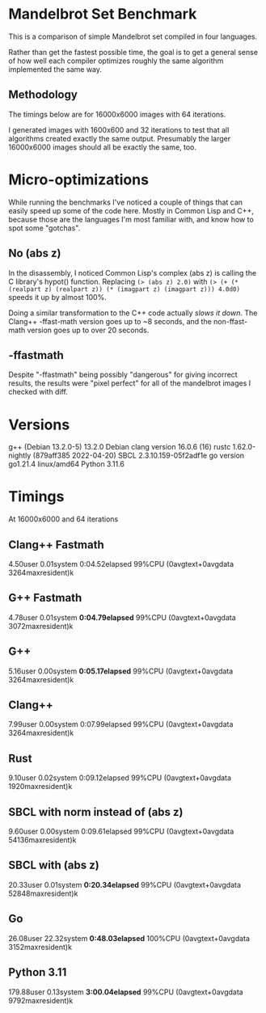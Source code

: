 # Mandelbrot Set Benchmark

This is a comparison of simple Mandelbrot set compiled in four languages.

Rather than get the fastest possible time, the goal is to get a general sense
of how well each compiler optimizes roughly the same algorithm implemented
the same way.

## Methodology
The timings below are for 16000x6000 images with 64 iterations.

I generated images with 1600x600 and 32 iterations to test that all algorithms
created exactly the same output.   Presumably the larger 16000x6000 images
should all be exactly the same, too.

# Micro-optimizations
While running the benchmarks I've noticed a couple of things that can easily
speed up some of the code here.  Mostly in Common Lisp and C++, because those
are the languages I'm most familiar with, and know how to spot some "gotchas".

## No (abs z)
In the disassembly, I noticed Common Lisp's complex (abs z) is calling the
 C library's hypot() function. Replacing `(> (abs z) 2.0)` with
`(> (+ (* (realpart z) (realpart z)) (* (imagpart z) (imagpart z))) 4.0d0)`
speeds it up by almost 100%.

Doing a similar transformation to the C++ code actually *slows it down*.
The Clang++ -ffast-math version goes up to ~8 seconds, and the non-ffast-math
version goes up to over 20 seconds.

## -ffastmath
Despite "-ffastmath" being possibly "dangerous" for giving incorrect results,
the results were "pixel perfect" for all of the mandelbrot images I
checked with diff.

# Versions
g++ (Debian 13.2.0-5) 13.2.0
Debian clang version 16.0.6 (16)
rustc 1.62.0-nightly (879aff385 2022-04-20)
SBCL 2.3.10.159-05f2adf1e
go version go1.21.4 linux/amd64
Python 3.11.6

# Timings
At 16000x6000 and 64 iterations

## Clang++ Fastmath
4.50user 0.01system 0:04.52elapsed 99%CPU (0avgtext+0avgdata 3264maxresident)k

## G++ Fastmath
4.78user 0.01system **0:04.79elapsed** 99%CPU (0avgtext+0avgdata 3072maxresident)k

## G++
5.16user 0.00system **0:05.17elapsed** 99%CPU (0avgtext+0avgdata 3264maxresident)k

## Clang++
7.99user 0.00system 0:07.99elapsed 99%CPU (0avgtext+0avgdata 3264maxresident)k

## Rust
9.10user 0.02system 0:09.12elapsed 99%CPU (0avgtext+0avgdata 1920maxresident)k

## SBCL with norm instead of (abs z)
9.60user 0.00system 0:09.61elapsed 99%CPU (0avgtext+0avgdata 54136maxresident)k

## SBCL with (abs z)
20.33user 0.01system **0:20.34elapsed** 99%CPU (0avgtext+0avgdata 52848maxresident)k

## Go
26.08user 22.32system **0:48.03elapsed** 100%CPU (0avgtext+0avgdata 3152maxresident)k

## Python 3.11
179.88user 0.13system **3:00.04elapsed** 99%CPU (0avgtext+0avgdata 9792maxresident)k
